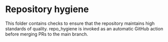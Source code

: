 # Repository hygiene

This folder contains checks to ensure that the repository maintains high standards of quality.  repo_hygiene is invoked as an automatic GitHub action before merging PRs to the main branch.
